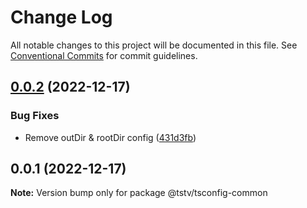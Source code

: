 # Change Log

All notable changes to this project will be documented in this file. See [Conventional Commits](https://conventionalcommits.org) for commit guidelines.

## [0.0.2](https://github.com/typescripttv/tsconfigs/compare/@tstv/tsconfig-common@0.0.1...@tstv/tsconfig-common@0.0.2) (2022-12-17)

### Bug Fixes

- Remove outDir & rootDir config ([431d3fb](https://github.com/typescripttv/tsconfigs/commit/431d3fbdd6120d7edaa11f547f8d3f616e5f4f07))

## 0.0.1 (2022-12-17)

**Note:** Version bump only for package @tstv/tsconfig-common
